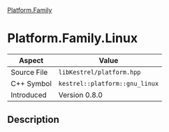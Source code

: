 [Platform.Family](index)
# Platform.Family.Linux
| Aspect | Value |
| --- | --- |
| Source File | `libKestrel/platform.hpp` |
| C++ Symbol | `kestrel::platform::gnu_linux` |
| Introduced | Version 0.8.0 |
## Description

